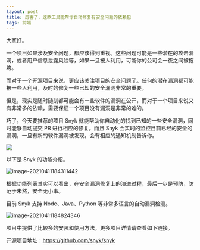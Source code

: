 ```yaml
---
layout: post
title: 厉害了，这款工具能帮你自动修复有安全问题的依赖包
tags: 前端
---
```


大家好。

一个项目如果涉及安全问题，都应该得到重视。这些问题可能是一些潜在的攻击漏洞，或者用户信息泄露风险等，如果一旦被人利用，可能你的公司会一夜之间被拖垮。

而对于一个开源项目来说，更应该关注项目的安全问题了。任何的潜在漏洞都可能被一些人利用，及时的修复一些已知的安全漏洞非常的重要。

但是，现实是随时随刻都可能会有一些软件的漏洞在公开，而对于一个项目来说又有非常多的依赖，需要保证一个项目没有漏洞是非常的难的。

巧了，今天要推荐的项目 Snyk 就能帮助你自动化的找到已知的一些安全漏洞，同时能够自动提交 PR 进行相应的修复。而且 Snyk 会实时的监控目前已经的安全的漏洞，一旦有新的软件漏洞被发现，会有相应的通知机制告诉你。

![](https://7465-test-3c9b5e-books-1301492295.tcb.qcloud.la/images/compress_maxresdefault.jpeg)

以下是 Snyk 的功能介绍。

![image-20210411184311442](https://7465-test-3c9b5e-books-1301492295.tcb.qcloud.la/images/compress_image-20210411184311442.png)

根据功能列表其实可以看出，在安全漏洞修复上的演进过程，最后一步是预防，防范于未然，安全无小事。

目前  Snyk 支持 Node、Java、Python 等非常多语言的自动漏洞检测。

![image-20210411184824346](https://7465-test-3c9b5e-books-1301492295.tcb.qcloud.la/images/compress_image-20210411184824346.png)

项目中提供了比较多的安装和使用方法，更多项目详情请查看如下链接。

开源项目地址：https://github.com/snyk/snyk
